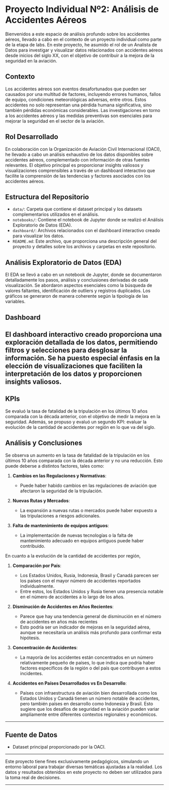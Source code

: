 # Proyecto Individual Nº2: Análisis de Accidentes Aéreos

Bienvenidos a este espacio de análisis profundo sobre los accidentes aéreos, llevado a cabo en el contexto de un proyecto individual como parte de la etapa de labs. En este proyecto, he asumido el rol de un Analista de Datos para investigar y visualizar datos relacionados con accidentes aéreos desde inicios del siglo XX, con el objetivo de contribuir a la mejora de la seguridad en la aviación.

## Contexto

Los accidentes aéreos son eventos desafortunados que pueden ser causados por una multitud de factores, incluyendo errores humanos, fallos de equipo, condiciones meteorológicas adversas, entre otros. Estos accidentes no solo representan una pérdida humana significativa, sino también pérdidas económicas considerables. Las investigaciones en torno a los accidentes aéreos y las medidas preventivas son esenciales para mejorar la seguridad en el sector de la aviación.

## Rol Desarrollado

En colaboración con la Organización de Aviación Civil Internacional (OACI), he llevado a cabo un análisis exhaustivo de los datos disponibles sobre accidentes aéreos, complementado con información de otras fuentes relevantes. El objetivo principal es proporcionar insights valiosos y visualizaciones comprensibles a través de un dashboard interactivo que facilite la comprensión de las tendencias y factores asociados con los accidentes aéreos.

## Estructura del Repositorio

- `data/`: Carpeta que contiene el dataset principal y los datasets complementarios utilizados en el análisis.
- `notebooks/`: Contiene el notebook de Jupyter donde se realizó el Análisis Exploratorio de Datos (EDA).
- `dashboard/`: Archivos relacionados con el dashboard interactivo creado para visualizar los datos.
- `README.md`: Este archivo, que proporciona una descripción general del proyecto y detalles sobre los archivos y carpetas en este repositorio.

## Análisis Exploratorio de Datos (EDA)

El EDA se llevó a cabo en un notebook de Jupyter, donde se documentaron detalladamente los pasos, análisis y conclusiones derivadas de cada visualización. Se abordaron aspectos esenciales como la búsqueda de valores faltantes, identificación de outliers y registros duplicados. Los gráficos se generaron de manera coherente según la tipología de las variables.

## Dashboard

El dashboard interactivo creado proporciona una exploración detallada de los datos, permitiendo filtros y selecciones para desglosar la información. Se ha puesto especial énfasis en la elección de visualizaciones que faciliten la interpretación de los datos y proporcionen insights valiosos.
---

## KPIs

Se evaluó la tasa de fatalidad de la tripulación en los últimos 10 años comparada con la década anterior, con el objetivo de medir la mejora en la seguridad. Además, se propuso y evaluó un segundo KPI: evaluar la evolución de la cantidad de accidentes por región en lo que va del siglo.

## Análisis y Conclusiones

Se observa un aumento en la tasa de fatalidad de la tripulación en los últimos 10 años comparada con la década anterior y no una reducción. Esto puede deberse a distintos factores, tales como:

1. **Cambios en las Regulaciones y Normativas**: 
   - Puede haber habido cambios en las regulaciones de aviación que afectaron la seguridad de la tripulación.

2. **Nuevas Rutas y Mercados**:
   - La expansión a nuevas rutas o mercados puede haber expuesto a las tripulaciones a riesgos adicionales.

3. **Falta de mantenimiento de equipos antiguos**:
   - La implementación de nuevas tecnologías o la falta de mantenimiento adecuado en equipos antiguos puede haber contribuido.

En cuanto a la evolución de la cantidad de accidentes por región, 


1. **Comparación por País**:
   - Los Estados Unidos, Rusia, Indonesia, Brasil y Canadá parecen ser los países con el mayor número de accidentes reportados individualmente.
   - Entre estos, los Estados Unidos y Rusia tienen una presencia notable en el número de accidentes a lo largo de los años.

2. **Disminución de Accidentes en Años Recientes**:
   - Parece que hay una tendencia general de disminución en el número de accidentes en años más recientes
   - Esto podría ser un indicador de mejoras en la seguridad aérea, aunque se necesitaría un análisis más profundo para confirmar esta hipótesis.

3. **Concentración de Accidentes**:
   - La mayoría de los accidentes están concentrados en un número relativamente pequeño de países, lo que indica que podría haber factores específicos de la región o del país que contribuyen a estos incidentes.

4. **Accidentes en Países Desarrollados vs En Desarrollo**:
   - Países con infraestructura de aviación bien desarrollada como los Estados Unidos y Canadá tienen un número notable de accidentes, pero también países en desarrollo como Indonesia y Brasil. Esto sugiere que los desafíos de seguridad en la aviación pueden variar ampliamente entre diferentes contextos regionales y económicos.
---

## Fuente de Datos

- Dataset principal proporcionado por la OACI.

---

Este proyecto tiene fines exclusivamente pedagógicos, simulando un entorno laboral para trabajar diversas temáticas ajustadas a la realidad. Los datos y resultados obtenidos en este proyecto no deben ser utilizados para la toma real de decisiones.

---